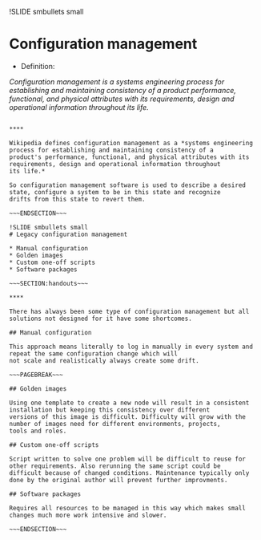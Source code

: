 !SLIDE smbullets small
# Configuration management

* Definition:

*Configuration management is a systems engineering process for establishing and maintaining consistency of a
product performance, functional, and physical attributes with its requirements, design and operational
information throughout its life.*

~~~SECTION:handouts~~~

****

Wikipedia defines configuration management as a *systems engineering process for establishing and maintaining consistency of a
product's performance, functional, and physical attributes with its requirements, design and operational information throughout
its life.*

So configuration management software is used to describe a desired state, configure a system to be in this state and recognize
drifts from this state to revert them.

~~~ENDSECTION~~~

!SLIDE smbullets small
# Legacy configuration management

* Manual configuration
* Golden images
* Custom one-off scripts
* Software packages

~~~SECTION:handouts~~~

****

There has always been some type of configuration management but all solutions not designed for it have some shortcomes.

## Manual configuration

This approach means literally to log in manually in every system and repeat the same configuration change which will
not scale and realistically always create some drift.

~~~PAGEBREAK~~~

## Golden images

Using one template to create a new node will result in a consistent installation but keeping this consistency over different
versions of this image is difficult. Difficulty will grow with the number of images need for different environments, projects,
tools and roles.

## Custom one-off scripts

Script written to solve one problem will be difficult to reuse for other requirements. Also rerunning the same script could be
difficult because of changed conditions. Maintenance typically only done by the original author will prevent further improvments.

## Software packages

Requires all resources to be managed in this way which makes small changes much more work intensive and slower.

~~~ENDSECTION~~~

